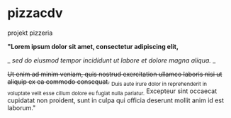 # pizzacdv
projekt pizzeria

**"Lorem ipsum dolor sit amet, consectetur adipiscing elit,**

_ _sed do eiusmod tempor incididunt ut labore et dolore magna aliqua._ _

~~Ut enim ad minim veniam, quis nostrud exercitation ullamco laboris nisi ut aliquip ex ea commodo consequat.~~
<sub>Duis aute irure dolor in reprehenderit in voluptate velit esse cillum dolore eu fugiat nulla pariatur.</sub>
Excepteur sint occaecat cupidatat non proident, sunt in culpa qui officia deserunt mollit anim id est laborum."
